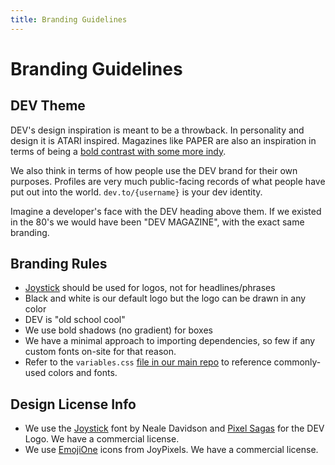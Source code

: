 ```yaml
---
title: Branding Guidelines
---
```


# Branding Guidelines

## DEV Theme

DEV's design inspiration is meant to be a throwback. In personality and design it is ATARI inspired. Magazines like PAPER are also an inspiration in terms of being a [bold contrast with some more indy](https://www.google.com/search?biw=1440&bih=780&tbm=isch&sa=1&ei=KSN8W5WVLoy55gLI77TgBA&q=paper+magazine+cover&oq=paper+magazine+cover).

We also think in terms of how people use the DEV brand for their own purposes. Profiles are very much public-facing records of what people have put out into the world. `dev.to/{username}` is your dev identity.

Imagine a developer's face with the DEV heading above them. If we existed in the 80's we would have been "DEV MAGAZINE", with the exact same branding.

## Branding Rules

- [Joystick](http://www.pixelsagas.com/?download=joystick) should be used for logos, not for headlines/phrases
- Black and white is our default logo but the logo can be drawn in any color
- DEV is "old school cool"
- We use bold shadows (no gradient) for boxes
- We have a minimal approach to importing dependencies, so few if any custom fonts on-site for that reason.
- Refer to the `variables.css` [file in our main repo](https://github.com/thepracticaldev/dev.to/blob/master/app/assets/stylesheets/variables.scss) to reference commonly-used colors and fonts.

## Design License Info

- We use the [Joystick](http://www.pixelsagas.com/?download=joystick) font by Neale Davidson and [Pixel Sagas](http://www.pixelsagas.com/) for the DEV Logo. We have a commercial license.
- We use [EmojiOne](https://www.emojione.com/) icons from JoyPixels. We have a commercial license.
